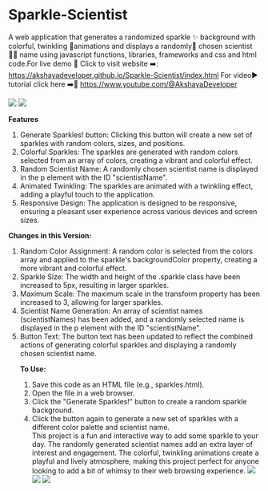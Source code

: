 # Sparkle-Scientist
A web application that generates a randomized sparkle ✨ background with colorful, twinkling 🌌animations and displays a randomly🧩 chosen scientist👨‍🔬 name using javascript functions, libraries, frameworks and css and html code.For live demo 🍰 Click to visit website ➡️: https://akshayadeveloper.github.io/Sparkle-Scientist/index.html For video▶️ tutorial click here ➡️🥞 https://www.youtube.com/@AkshayaDeveloper
<br><p></p>
<img src="https://github.com/Akshayadeveloper/Sparkle-Scientist/blob/main/IMG_20240117_145244.jpg">
<img src="https://github.com/Akshayadeveloper/Sparkle-Scientist/blob/main/IMG_20240117_145254.jpg">
  
<b>Features</b>
<ol><li>Generate Sparkles! button: Clicking this button will create a new set of sparkles with random colors, sizes, and positions.</li>
<li>Colorful Sparkles: The sparkles are generated with random colors selected from an array of colors, creating a vibrant and colorful effect.</li>
<li>Random Scientist Name: A randomly chosen scientist name is displayed in the p element with the ID "scientistName".</li>
<li>Animated Twinkling: The sparkles are animated with a twinkling effect, adding a playful touch to the application.</li>
<li>Responsive Design: The application is designed to be responsive, ensuring a pleasant user experience across various devices and screen sizes.</li></ol>
<p></p>
<b>Changes in this Version:</b>

<ol><li>Random Color Assignment: A random color is selected from the colors array and applied to the sparkle's backgroundColor property, creating a more vibrant and colorful effect.</li>
<li>Sparkle Size: The width and height of the .sparkle class have been increased to 5px, resulting in larger sparkles.</li>
<li>Maximum Scale: The maximum scale in the transform property has been increased to 3, allowing for larger sparkles.</li>
<li>Scientist Name Generation: An array of scientist names (scientistNames) has been added, and a randomly selected name is displayed in the p element with the ID "scientistName".</li>
<li>Button Text: The button text has been updated to reflect the combined actions of generating colorful sparkles and displaying a randomly chosen scientist name.</li>
<p></p>
<b>To Use:</b>
<ol><li>
Save this code as an HTML file (e.g., sparkles.html).</li>
<li>Open the file in a web browser.</li>
<li>Click the "Generate Sparkles!" button to create a random sparkle background.</li>
<li>Click the button again to generate a new set of sparkles with a different color palette and scientist name.</li>
This project is a fun and interactive way to add some sparkle to your day. The randomly generated scientist names add an extra layer of interest and engagement. The colorful, twinkling animations create a playful and lively atmosphere, making this project perfect for anyone looking to add a bit of whimsy to their web browsing experience.


<img src="https://github.com/Akshayadeveloper/Sparkle-Scientist/blob/main/IMG_20240117_145333.jpg">
<img src="https://github.com/Akshayadeveloper/Sparkle-Scientist/blob/main/IMG_20240117_145236.jpg">
<img src="https://github.com/Akshayadeveloper/Sparkle-Scientist/blob/main/IMG_20240117_145308.jpg">

